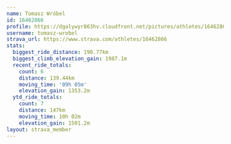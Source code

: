 ```yaml
---
name: Tomasz Wróbel
id: 16462866
profile: https://dgalywyr863hv.cloudfront.net/pictures/athletes/16462866/10169785/1/large.jpg
username: tomasz-wrobel
strava_url: https://www.strava.com/athletes/16462866
stats:
  biggest_ride_distance: 190.77km
  biggest_climb_elevation_gain: 1987.1m
  recent_ride_totals:
    count: 6
    distance: 139.44km
    moving_time: '09h 05m'
    elevation_gain: 1353.2m
  ytd_ride_totals:
    count: 7
    distance: 147km
    moving_time: 10h 02m
    elevation_gain: 1501.2m
layout: strava_member
--- 
```

